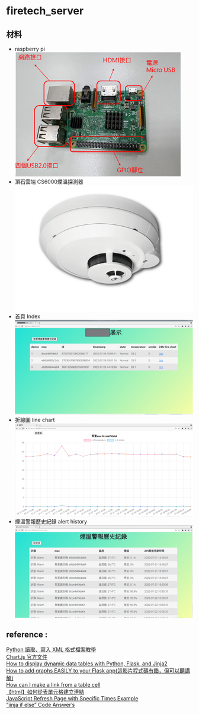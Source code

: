 # firetech_server

## 材料
- raspberry pi  
![img](static/img/pi_intro.PNG)  
- 頂石雲端 CS6000煙溫探測器  
![img](static/img/cs6000.png)   
- 首頁 Index  
![img](static/img/index.PNG)  
- 折線圖 line chart  
![img](static/img/line_chart.PNG)  
- 煙溫警報歷史紀錄 alert history  
![img](static/img/alert_history.PNG)  

## reference :  
[Python 讀取、寫入 XML 格式檔案教學](https://officeguide.cc/python-read-write-xml-format-file-tutorial-examples/)  
[Chart.js 官方文件](https://www.chartjs.org/docs/latest/)  
[How to display dynamic data tables with Python, Flask, and Jinja2](https://www.youtube.com/watch?v=mCy52I4exTU)  
[How to add graphs EASILY to your Flask app(這影片程式碼有錯，但可以聽講解)](https://youtu.be/E2hytuQvLlE)  
[How can I make a link from a <td> table cell](https://stackoverflow.com/a/3337986)  
[【html】如何從<td>表單元格建立連結](https://www.796t.com/post/MXJoMGE=.html)  
[JavaScript Refresh Page with Specific Times Example](https://way2tutorial.com/javascript/example/refresh_page.php)  
[“jinja if else” Code Answer’s](https://www.codegrepper.com/code-examples/whatever/jinja+if+else)
